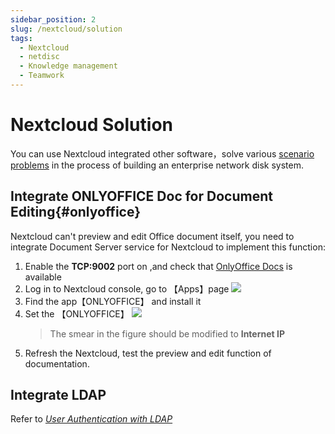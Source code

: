 ```yaml
---
sidebar_position: 2
slug: /nextcloud/solution
tags:
  - Nextcloud
  - netdisc
  - Knowledge management
  - Teamwork
---
```


# Nextcloud Solution

You can use Nextcloud integrated other software，solve various [scenario problems](https://nextcloud.com/industries/) in the process of building an enterprise network disk system.

## Integrate ONLYOFFICE Doc for Document Editing{#onlyoffice}

Nextcloud can't preview and edit Office document itself, you need to integrate Document Server service for Nextcloud to implement this function:

1. Enable the **TCP:9002** port on ,and check that [OnlyOffice Docs](../onlyofficedocs) is available
2. Log in to Nextcloud console, go to 【Apps】page
	 ![](https://libs.websoft9.com/Websoft9/DocsPicture/en/nextcloud/nextcloud-olpreview-1-websoft9.png)
3. Find the app【ONLYOFFICE】 and install it
4. Set the 【ONLYOFFICE】
   ![](https://libs.websoft9.com/Websoft9/DocsPicture/en/nextcloud/nextcloud-setonlyoffice-websoft9.png)
   > The smear in the figure should be modified to **Internet IP**
5. Refresh the Nextcloud, test the preview and edit function of documentation.

## Integrate LDAP

Refer to *[User Authentication with LDAP](https://docs.nextcloud.com/server/latest/admin_manual/configuration_user/user_auth_ldap.html)*
